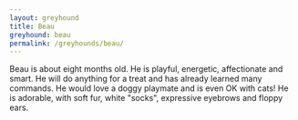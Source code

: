 ```yaml
---
layout: greyhound
title: Beau
greyhound: beau
permalink: /greyhounds/beau/
---
```

Beau is about eight months old. He is playful, energetic, affectionate and smart. He will do anything for a treat and
has already learned many commands. He would love a doggy playmate and is even OK with cats! He is adorable, with soft
fur, white "socks", expressive eyebrows and floppy ears. 
